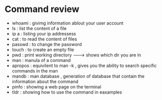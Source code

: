 # Command review 
- whoami : givimg information ablout your user account
- ls : list the content of a file
- ip a : listing your ip addressess
- cat : to read the content of files
- passwd : to change the password
- touch : to create an empty file
- pwd : print working directory ---> shows which dir you are in  
- man : manula of a command
- apropos : equivilent to man -k , gives you the ability to search specific commands in the man 
- mandb : man database , generation of database that contain the information about the command
- pinfo : showing a web page on the terminal
- tldr : showing how to use the command in eaxamples